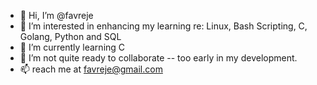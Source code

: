 - 👋 Hi, I’m @favreje
- 👀 I’m interested in enhancing my learning re: Linux, Bash Scripting, C, Golang, Python and SQL
- 🌱 I’m currently learning C
- 💞️ I’m not quite ready to collaborate -- too early in my development.
- 📫 reach me at favreje@gmail.com

<!---
favreje/favreje is a ✨ special ✨ repository because its `README.md` (this file) appears on your GitHub profile.
You can click the Preview link to take a look at your changes.
--->



